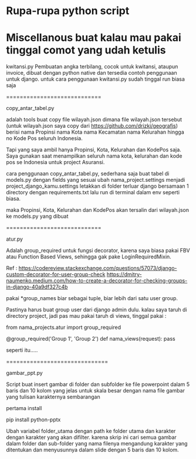 # Rupa-rupa python script
# Miscellanous buat kalau mau pakai tinggal comot yang udah ketulis

kwitansi.py
Pembuatan angka terbilang, cocok untuk kwitansi, ataupun invoice, dibuat dengan python native dan tersedia contoh penggunaan untuk django.
untuk cara penggunaan kwitansi.py sudah tinggal run biasa saja

============================

copy_antar_tabel.py 

adalah tools buat copy file wilayah.json dimana file wilayah.json tersebut 
(untuk wilayah.json saya copy dari https://github.com/drizki/geografis)
berisi nama Propinsi nama Kota nama Kecamatan nama Kelurahan hingga no Kode Pos seluruh Indonesia.

Tapi yang saya ambil hanya Propinsi, Kota, Kelurahan dan KodePos saja.
Saya gunakan saat menampilkan seluruh nama kota, kelurahan dan kode pos se Indonesia 
untuk project Asuransi.

cara penggunaan copy_antar_tabel.py, sederhana saja
buat tabel di models.py dengan fields yang sesuai
ubah nama_project.settings menjadi project_django_kamu.settings
letakkan di folder terluar django bersamaan 1 directory dengan requirements.txt
lalu run di terminal dalam env seperti biasa.

maka Propinsi, Kota, Kelurahan dan KodePos akan tersalin dari wilayah.json ke models.py yang dibuat 

============================

atur.py 

Adalah group_required untuk fungsi decorator, karena saya biasa pakai 
FBV atau Function Based Views, sehingga gak pake LoginRequiredMixin.

Ref :
https://codereview.stackexchange.com/questions/57073/django-custom-decorator-for-user-group-check
https://dmitry-naumenko.medium.com/how-to-create-a-decorator-for-checking-groups-in-django-40a9df327c4b

pakai *group_names biar sebagai tuple, biar lebih dari satu user group.

Pastinya harus buat group user dari django admin dulu.
kalau saya taruh di directory project, jadi pas mau pakai taruh di views, tinggal pakai : 

from nama_projects.atur import group_required 

@group_required('Group 1', 'Group 2')
def nama_views(request):
	pass 

	
seperti itu.....

==============================

gambar_ppt.py

Script buat insert gambar di folder dan subfolder ke file powerpoint
dalam 5 baris dan 10 kolom yang jelas untuk skala besar
dengan nama file gambar yang tulisan karakternya sembarangan

pertama install

pip install python-pptx

Ubah variabel folder_utama dengan path ke folder utama dan karakter dengan karakter yang akan difilter. 
karena skrip ini cari semua gambar dalam folder dan sub-folder yang nama filenya mengandung karakter yang ditentukan
dan menyusunnya dalam slide dengan 5 baris dan 10 kolom.